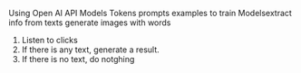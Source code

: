 Using Open AI API
Models
Tokens
prompts
examples to train Modelsextract info from texts
generate images with words

1. Listen to clicks
2. If there is any text, generate a result.
3. If there is no text, do notghing
